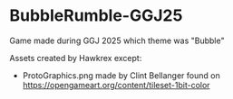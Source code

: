 # BubbleRumble-GGJ25
Game made during GGJ 2025 which theme was "Bubble"


Assets created by Hawkrex except:

- ProtoGraphics.png made by Clint Bellanger found on https://opengameart.org/content/tileset-1bit-color